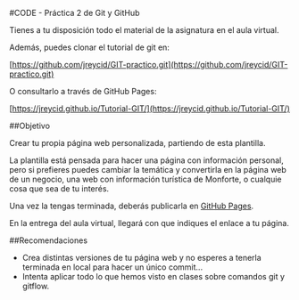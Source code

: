 
#CODE - Práctica 2 de Git y GitHub

Tienes a tu disposición todo el material de la asignatura en el aula virtual.

Además, puedes clonar el tutorial de git en: 

[https://github.com/jreycid/GIT-practico.git](https://github.com/jreycid/GIT-practico.git)

O consultarlo a través de GitHub Pages:

[https://jreycid.github.io/Tutorial-GIT/](https://jreycid.github.io/Tutorial-GIT/)

##Objetivo

 Crear tu propia página web personalizada, partiendo de esta plantilla.
 
 La plantilla está pensada para hacer una página con información personal, pero si prefieres puedes cambiar la temática y convertirla en la página web de un negocio, una web con información turística de Monforte, o cualquie cosa que sea de tu interés.

Una vez la tengas terminada, deberás publicarla en [GitHub Pages](https://pages.github.com/).

En la entrega del aula virtual, llegará con que indiques el enlace a tu página.

##Recomendaciones

- Crea distintas versiones de tu página web y no esperes a tenerla terminada en local para hacer un único commit...
- Intenta aplicar todo lo que hemos visto en clases sobre comandos git y gitflow.



